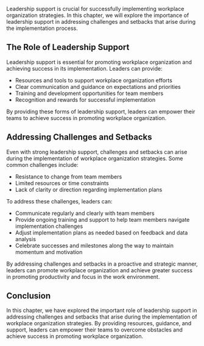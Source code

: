 
Leadership support is crucial for successfully implementing workplace organization strategies. In this chapter, we will explore the importance of leadership support in addressing challenges and setbacks that arise during the implementation process.

The Role of Leadership Support
------------------------------

Leadership support is essential for promoting workplace organization and achieving success in its implementation. Leaders can provide:

* Resources and tools to support workplace organization efforts
* Clear communication and guidance on expectations and priorities
* Training and development opportunities for team members
* Recognition and rewards for successful implementation

By providing these forms of leadership support, leaders can empower their teams to achieve success in promoting workplace organization.

Addressing Challenges and Setbacks
----------------------------------

Even with strong leadership support, challenges and setbacks can arise during the implementation of workplace organization strategies. Some common challenges include:

* Resistance to change from team members
* Limited resources or time constraints
* Lack of clarity or direction regarding implementation plans

To address these challenges, leaders can:

* Communicate regularly and clearly with team members
* Provide ongoing training and support to help team members navigate implementation challenges
* Adjust implementation plans as needed based on feedback and data analysis
* Celebrate successes and milestones along the way to maintain momentum and motivation

By addressing challenges and setbacks in a proactive and strategic manner, leaders can promote workplace organization and achieve greater success in promoting productivity and focus in the work environment.

Conclusion
----------

In this chapter, we have explored the important role of leadership support in addressing challenges and setbacks that arise during the implementation of workplace organization strategies. By providing resources, guidance, and support, leaders can empower their teams to overcome obstacles and achieve success in promoting workplace organization.
